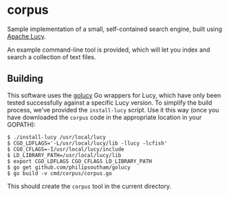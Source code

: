 corpus
======

Sample implementation of a small, self-contained search engine, built using [Apache Lucy](http://lucy.apache.org/).

An example command-line tool is provided, which will let you index and search a collection of text files.

Building
--------

This software uses the [golucy](https://github.com/philipsoutham/golucy) Go wrappers for Lucy, which have only been tested successfully against a specific Lucy version. To simplify the build process, we've provided the `install-lucy` script. Use it this way (once you have downloaded the `corpus` code in the appropriate location in your GOPATH):

    $ ./install-lucy /usr/local/lucy
    $ CGO_LDFLAGS='-L/usr/local/lucy/lib -llucy -lcfish'
    $ CGO_CFLAGS=-I/usr/local/lucy/include
    $ LD_LIBRARY_PATH=/usr/local/lucy/lib
    $ export CGO_LDFLAGS CGO_CFLAGS LD_LIBRARY_PATH
    $ go get github.com/philipsoutham/golucy
    $ go build -v cmd/corpus/corpus.go

This should create the `corpus` tool in the current directory.